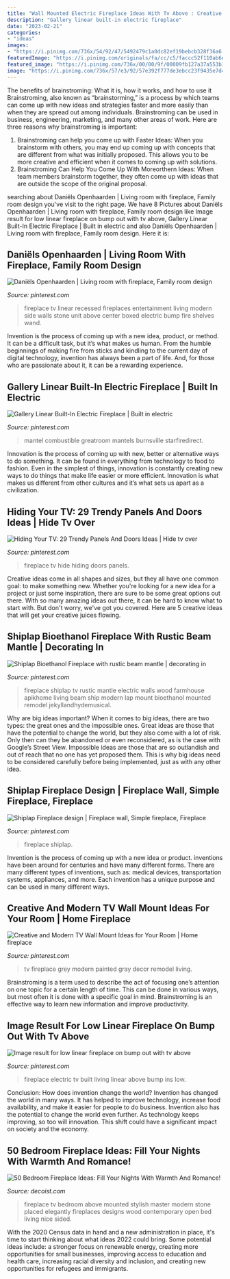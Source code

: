 ```yaml
---
title: "Wall Mounted Electric Fireplace Ideas With Tv Above : Creative And Modern Tv Wall Mount Ideas For Your Room"
description: "Gallery linear built-in electric fireplace"
date: "2023-02-21"
categories:
- "ideas"
images:
- "https://i.pinimg.com/736x/54/92/47/5492479c1a0dc82ef19bebcb328f36a6.jpg"
featuredImage: "https://i.pinimg.com/originals/fa/cc/c5/faccc52f110ab6ef14b134c309f68010.jpg"
featured_image: "https://i.pinimg.com/736x/00/00/9f/00009fb127a37a553b154b3f7eb72da7.jpg?b=t"
image: "https://i.pinimg.com/736x/57/e3/92/57e392f777de3ebcc23f9435e7d451ae.jpg"
---
```



The benefits of brainstroming: What it is, how it works, and how to use it
Brainstroming, also known as “brainstorming,” is a process by which teams can come up with new ideas and strategies faster and more easily than when they are spread out among individuals. Brainstroming can be used in business, engineering, marketing, and many other areas of work. Here are three reasons why brainstroming is important: 
1. Brainstroming can help you come up with Faster Ideas: When you brainstorm with others, you may end up coming up with concepts that are different from what was initially proposed. This allows you to be more creative and efficient when it comes to coming up with solutions. 
2. Brainstroming Can Help You Come Up With Moreorthern Ideas: When team members brainstorm together, they often come up with ideas that are outside the scope of the original proposal.

	

		
searching about Daniëls Openhaarden | Living room with fireplace, Family room design you've visit to the right page. We have 8 Pictures about Daniëls Openhaarden | Living room with fireplace, Family room design like Image result for low linear fireplace on bump out with tv above, Gallery Linear Built-In Electric Fireplace | Built in electric and also Daniëls Openhaarden | Living room with fireplace, Family room design. Here it is:
		
    
## Daniëls Openhaarden | Living Room With Fireplace, Family Room Design

<img loading=lazy src="https://i.pinimg.com/originals/34/36/be/3436be4d14c3163ba71656a0f95d67fc.jpg" onerror="this.onerror=null;this.src='https://tse2.mm.bing.net/th?id=OIP.J41FyosdvP_4hUcC6r9bzQHaLH&amp;pid=15.1';" alt="Daniëls Openhaarden | Living room with fireplace, Family room design">

_Source: pinterest.com_

>fireplace tv linear recessed fireplaces entertainment living modern side walls stone unit above center boxed electric bump fire shelves wand. 

	

Invention is the process of coming up with a new idea, product, or method. It can be a difficult task, but it’s what makes us human. From the humble beginnings of making fire from sticks and kindling to the current day of digital technology, invention has always been a part of life. And, for those who are passionate about it, it can be a rewarding experience.

    
## Gallery Linear Built-In Electric Fireplace | Built In Electric

<img loading=lazy src="https://i.pinimg.com/736x/54/92/47/5492479c1a0dc82ef19bebcb328f36a6.jpg" onerror="this.onerror=null;this.src='https://tse4.mm.bing.net/th?id=OIP.smOsTHfJvE0nMJKjk6AXAwHaHa&amp;pid=15.1';" alt="Gallery Linear Built-In Electric Fireplace | Built in electric">

_Source: pinterest.com_

>mantel combustible greatroom mantels burnsville starfiredirect. 

	

Innovation is the process of coming up with new, better or alternative ways to do something. It can be found in everything from technology to food to fashion. Even in the simplest of things, innovation is constantly creating new ways to do things that make life easier or more efficient. Innovation is what makes us different from other cultures and it’s what sets us apart as a civilization.

    
## Hiding Your TV: 29 Trendy Panels And Doors Ideas | Hide Tv Over

<img loading=lazy src="https://i.pinimg.com/736x/57/e3/92/57e392f777de3ebcc23f9435e7d451ae.jpg" onerror="this.onerror=null;this.src='https://tse4.mm.bing.net/th?id=OIP.J9jZxyzazDMdyOGmG45k5AHaLH&amp;pid=15.1';" alt="Hiding Your TV: 29 Trendy Panels And Doors Ideas | Hide tv over">

_Source: pinterest.com_

>fireplace tv hide hiding doors panels. 

	

Creative ideas come in all shapes and sizes, but they all have one common goal: to make something new. Whether you're looking for a new idea for a project or just some inspiration, there are sure to be some great options out there. With so many amazing ideas out there, it can be hard to know what to start with. But don't worry, we've got you covered. Here are 5 creative ideas that will get your creative juices flowing.

    
## Shiplap Bioethanol Fireplace With Rustic Beam Mantle | Decorating In

<img loading=lazy src="https://i.pinimg.com/736x/00/00/9f/00009fb127a37a553b154b3f7eb72da7.jpg?b=t" onerror="this.onerror=null;this.src='https://tse4.mm.bing.net/th?id=OIP.CK1y-z15410Fid1SuAq0wAHaJ3&amp;pid=15.1';" alt="Shiplap Bioethanol Fireplace with rustic beam mantle | decorating in">

_Source: pinterest.com_

>fireplace shiplap tv rustic mantle electric walls wood farmhouse apikhome living beam ship modern lap mount bioethanol mounted remodel jekyllandhydemusical. 

	

Why are big ideas important?
When it comes to big ideas, there are two types: the great ones and the impossible ones. Great ideas are those that have the potential to change the world, but they also come with a lot of risk. Only then can they be abandoned or even reconsidered, as is the case with Google’s Street View. Impossible ideas are those that are so outlandish and out of reach that no one has yet proposed them. This is why big ideas need to be considered carefully before being implemented, just as with any other idea.

    
## Shiplap Fireplace Design | Fireplace Wall, Simple Fireplace, Fireplace

<img loading=lazy src="https://i.pinimg.com/originals/8f/85/8d/8f858db090d73dcc0a7dda28dc62a273.jpg" onerror="this.onerror=null;this.src='https://tse2.mm.bing.net/th?id=OIP.5XomPbygzdoqQatDGbmH2wHaJ4&amp;pid=15.1';" alt="Shiplap Fireplace design | Fireplace wall, Simple fireplace, Fireplace">

_Source: pinterest.com_

>fireplace shiplap. 

	

Invention is the process of coming up with a new idea or product. inventions have been around for centuries and have many different forms. There are many different types of inventions, such as: medical devices, transportation systems, appliances, and more. Each invention has a unique purpose and can be used in many different ways.

    
## Creative And Modern TV Wall Mount Ideas For Your Room | Home Fireplace

<img loading=lazy src="https://i.pinimg.com/originals/fa/cc/c5/faccc52f110ab6ef14b134c309f68010.jpg" onerror="this.onerror=null;this.src='https://tse4.mm.bing.net/th?id=OIP.tXer5yLeVRrcWBpT-ned2wHaLH&amp;pid=15.1';" alt="Creative and Modern TV Wall Mount Ideas for Your Room | Home fireplace">

_Source: pinterest.com_

>tv fireplace grey modern painted gray decor remodel living. 

	

Brainstroming is a term used to describe the act of focusing one’s attention on one topic for a certain length of time. This can be done in various ways, but most often it is done with a specific goal in mind. Brainstroming is an effective way to learn new information and improve productivity.

    
## Image Result For Low Linear Fireplace On Bump Out With Tv Above

<img loading=lazy src="https://i.pinimg.com/736x/cf/7b/97/cf7b9769fa69fccd9b1c48b6637f8bdc.jpg" onerror="this.onerror=null;this.src='https://tse1.mm.bing.net/th?id=OIP.AoicCnf2M_UTOqq4WNjoewHaJT&amp;pid=15.1';" alt="Image result for low linear fireplace on bump out with tv above">

_Source: pinterest.com_

>fireplace electric tv built living linear above bump ins low. 

	

Conclusion: How does invention change the world?
Invention has changed the world in many ways. It has helped to improve technology, increase food availability, and make it easier for people to do business. Invention also has the potential to change the world even further. As technology keeps improving, so too will innovation. This shift could have a significant impact on society and the economy.

    
## 50 Bedroom Fireplace Ideas: Fill Your Nights With Warmth And Romance!

<img loading=lazy src="http://cdn.decoist.com/wp-content/uploads/2013/09/Wall-mounted-TV-placed-elegantly-above-the-stylish-fireplace.jpg" onerror="this.onerror=null;this.src='https://tse4.mm.bing.net/th?id=OIP._BnsfETrYz0kFz360f-QrAHaFQ&amp;pid=15.1';" alt="50 Bedroom Fireplace Ideas: Fill Your Nights With Warmth And Romance!">

_Source: decoist.com_

>fireplace tv bedroom above mounted stylish master modern stone placed elegantly fireplaces designs wood contemporary open bed living nice sided. 

	

With the 2020 Census data in hand and a new administration in place, it's time to start thinking about what ideas 2022 could bring. Some potential ideas include: a stronger focus on renewable energy, creating more opportunities for small businesses, improving access to education and health care, increasing racial diversity and inclusion, and creating new opportunities for refugees and immigrants.

